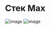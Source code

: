 # Стек Max
![image](https://user-images.githubusercontent.com/72396348/135214900-ae4c9ee4-ad86-4557-8519-67f9fdba28aa.png)
![image](https://user-images.githubusercontent.com/72396348/135214945-caab61e4-c0c3-4af4-acbb-efb3dcdd4a9e.png)
